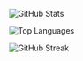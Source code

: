 ![GitHub Stats](https://versel-fork.vercel.app/api?username=akoc95&count_private=true)

![Top Languages](https://github-readme-stats.vercel.app/api/top-langs/?username=akoc95&layout=compact&theme=radical)

![GitHub Streak](https://github-readme-streak-stats.herokuapp.com?user=akoc95&theme=radical)
